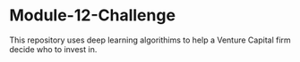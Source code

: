 # Module-12-Challenge
This repository uses deep learning algorithims to help a Venture Capital firm decide who to invest in.  
